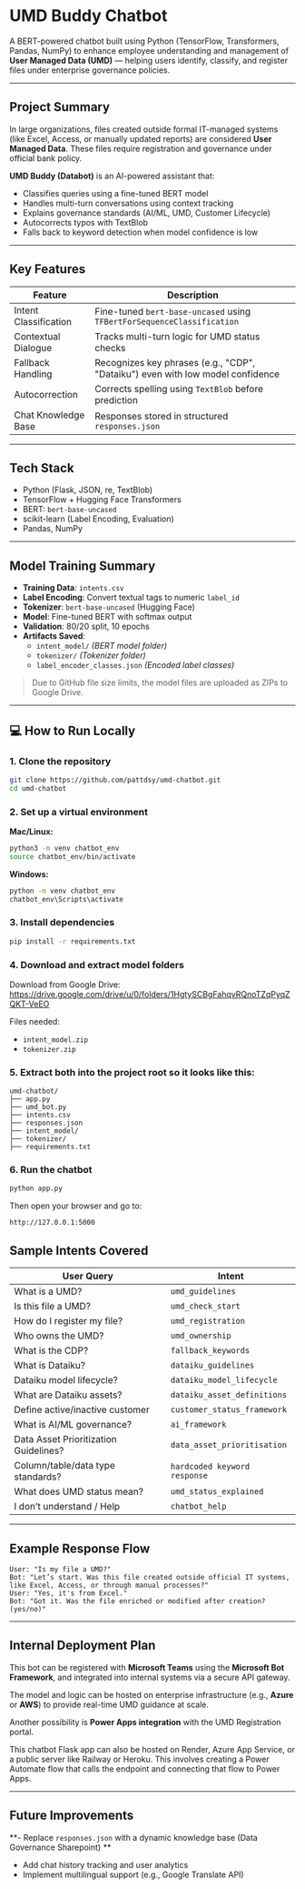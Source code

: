 

 
# UMD Buddy Chatbot

A BERT-powered chatbot built using Python (TensorFlow, Transformers, Pandas, NumPy) to enhance employee understanding and management of **User Managed Data (UMD)** — helping users identify, classify, and register files under enterprise governance policies.

---

## Project Summary

In large organizations, files created outside formal IT-managed systems (like Excel, Access, or manually updated reports) are considered **User Managed Data**. These files require registration and governance under official bank policy.

**UMD Buddy (Databot)** is an AI-powered assistant that:

- Classifies queries using a fine-tuned BERT model
- Handles multi-turn conversations using context tracking
- Explains governance standards (AI/ML, UMD, Customer Lifecycle)
- Autocorrects typos with TextBlob
- Falls back to keyword detection when model confidence is low

---

## Key Features

| Feature              | Description                                                                 |
|----------------------|-----------------------------------------------------------------------------|
| Intent Classification | Fine-tuned `bert-base-uncased` using `TFBertForSequenceClassification`     |
| Contextual Dialogue   | Tracks multi-turn logic for UMD status checks                              |
| Fallback Handling     | Recognizes key phrases (e.g., "CDP", "Dataiku") even with low model confidence |
| Autocorrection        | Corrects spelling using `TextBlob` before prediction                       |
| Chat Knowledge Base   | Responses stored in structured `responses.json`                            |

---

## Tech Stack

- Python (Flask, JSON, re, TextBlob)
- TensorFlow + Hugging Face Transformers
- BERT: `bert-base-uncased`
- scikit-learn (Label Encoding, Evaluation)
- Pandas, NumPy

---

## Model Training Summary

- **Training Data**: `intents.csv`
- **Label Encoding**: Convert textual tags to numeric `label_id`
- **Tokenizer**: `bert-base-uncased` (Hugging Face)
- **Model**: Fine-tuned BERT with softmax output
- **Validation**: 80/20 split, 10 epochs
- **Artifacts Saved**:
  - `intent_model/` *(BERT model folder)*  
  - `tokenizer/` *(Tokenizer folder)*  
  - `label_encoder_classes.json` *(Encoded label classes)*

> Due to GitHub file size limits, the model files are uploaded as ZIPs to Google Drive.

---

## 💻 How to Run Locally

### 1. Clone the repository

```bash
git clone https://github.com/pattdsy/umd-chatbot.git
cd umd-chatbot
```

### 2. Set up a virtual environment

**Mac/Linux:**

```bash
python3 -m venv chatbot_env
source chatbot_env/bin/activate
```

**Windows:**

```bash
python -m venv chatbot_env
chatbot_env\Scripts\activate
```

### 3. Install dependencies

```bash
pip install -r requirements.txt
```

### 4. Download and extract model folders

Download from Google Drive:  
https://drive.google.com/drive/u/0/folders/1HgtySCBgFahqvRQnoTZqPyqZQKT-VeEO

Files needed:
- `intent_model.zip`
- `tokenizer.zip`

### 5. Extract both into the project root so it looks like this:

```
umd-chatbot/
├── app.py
├── umd_bot.py
├── intents.csv
├── responses.json
├── intent_model/
├── tokenizer/
├── requirements.txt
```

### 6. Run the chatbot

```bash
python app.py
```

Then open your browser and go to:

```
http://127.0.0.1:5000
```

## Sample Intents Covered

| User Query                             | Intent                      |
|----------------------------------------|-----------------------------|
| What is a UMD?                         | `umd_guidelines`            |
| Is this file a UMD?                    | `umd_check_start`           |
| How do I register my file?             | `umd_registration`          |
| Who owns the UMD?                      | `umd_ownership`             |
| What is the CDP?                       | `fallback_keywords`         |
| What is Dataiku?                       | `dataiku_guidelines`        |
| Dataiku model lifecycle?               | `dataiku_model_lifecycle`   |
| What are Dataiku assets?               | `dataiku_asset_definitions` |
| Define active/inactive customer        | `customer_status_framework` |
| What is AI/ML governance?              | `ai_framework`              |
| Data Asset Prioritization Guidelines?  | `data_asset_prioritisation` |
| Column/table/data type standards?      | `hardcoded keyword response`|
| What does UMD status mean?             | `umd_status_explained`      |
| I don’t understand / Help              | `chatbot_help`              |

---

## Example Response Flow

```text
User: "Is my file a UMD?"  
Bot: "Let’s start. Was this file created outside official IT systems, like Excel, Access, or through manual processes?"  
User: "Yes, it's from Excel."  
Bot: "Got it. Was the file enriched or modified after creation? (yes/no)"
```

---

## Internal Deployment Plan

This bot can be registered with **Microsoft Teams** using the **Microsoft Bot Framework**, and integrated into internal systems via a secure API gateway.

The model and logic can be hosted on enterprise infrastructure (e.g., **Azure** or **AWS**) to provide real-time UMD guidance at scale.

Another possibility is **Power Apps integration** with the UMD Registration portal.

This chatbot Flask app can also be hosted on Render, Azure App Service, or a public server like Railway or Heroku. This involves creating a Power Automate flow that calls the endpoint and connecting that flow to Power Apps.

---

## Future Improvements

**- Replace `responses.json` with a dynamic knowledge base (Data Governance Sharepoint) **
- Add chat history tracking and user analytics
- Implement multilingual support (e.g., Google Translate API)
